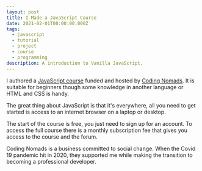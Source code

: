 ```yaml
---
layout: post
title: I Made a JavaScript Course
date: 2021-02-01T00:00:00.000Z
tags:
  - javascript
  - tutorial
  - project
  - course
  - programming
description: A introduction to Vanilla JavaScript.
---
```


I authored a [JavaScript course](https://codingnomads.co/courses/learn-javascript-online-vanilla-javascript-basics) funded and hosted by [Coding Nomads](https://codingnomads.co/). It is suitable for beginners though some knowledge in another language or HTML and CSS is handy.

The great thing about JavaScript is that it's everywhere, all you need to get started is access to an internet browser on a laptop or desktop.

The start of the course is free, you just need to sign up for an account. To access the full course there is a monthly subscription fee that gives you access to the course and the forum.

Coding Nomads is a business committed to social change. When the Covid 19 pandemic hit in 2020, they supported me while making the transition to becoming a professional developer.
